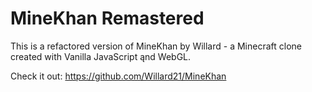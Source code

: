# MineKhan Remastered

This is a refactored version of MineKhan by Willard - a Minecraft clone created with Vanilla JavaScript ąnd WebGL.

Check it out: https://github.com/Willard21/MineKhan
